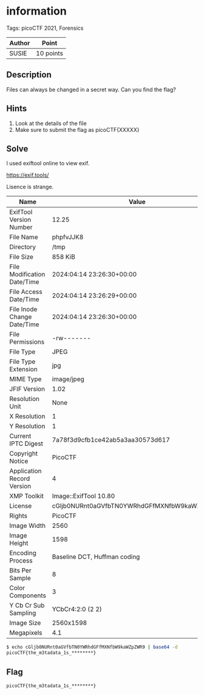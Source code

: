# information

Tags: picoCTF 2021, Forensics

| Author | Point    |
| ------ | -------- |
| SUSIE | 10 points |

## Description

Files can always be changed in a secret way. Can you find the flag?

## Hints

1. Look at the details of the file
2. Make sure to submit the flag as picoCTF{XXXXX}

## Solve

I used exiftool online to view exif.

https://exif.tools/

Lisence is strange.


| Name                           | Value                                         |
|--------------------------------|-----------------------------------------------|
| ExifTool Version Number        | 12.25                                         |
| File Name                      | phpfvJJK8                                     |
| Directory                      | /tmp                                          |
| File Size                      | 858 KiB                                       |
| File Modification Date/Time    | 2024:04:14 23:26:30+00:00                     |
| File Access Date/Time          | 2024:04:14 23:26:29+00:00                     |
| File Inode Change Date/Time    | 2024:04:14 23:26:30+00:00                     |
| File Permissions               | -rw-------                                    |
| File Type                      | JPEG                                          |
| File Type Extension            | jpg                                           |
| MIME Type                      | image/jpeg                                    |
| JFIF Version                   | 1.02                                          |
| Resolution Unit                | None                                          |
| X Resolution                   | 1                                             |
| Y Resolution                   | 1                                             |
| Current IPTC Digest            | 7a78f3d9cfb1ce42ab5a3aa30573d617               |
| Copyright Notice               | PicoCTF                                       |
| Application Record Version     | 4                                             |
| XMP Toolkit                    | Image::ExifTool 10.80                         |
| License                        | cGljb0NURnt0aGVfbTN0YWRhdGFfMXNfbW9kaWZpZWR9   |
| Rights                         | PicoCTF                                       |
| Image Width                    | 2560                                          |
| Image Height                   | 1598                                          |
| Encoding Process               | Baseline DCT, Huffman coding                  |
| Bits Per Sample                | 8                                             |
| Color Components               | 3                                             |
| Y Cb Cr Sub Sampling           | YCbCr4:2:0 (2 2)                              |
| Image Size                     | 2560x1598                                     |
| Megapixels                     | 4.1                                           |

```bash
$ echo cGljb0NURnt0aGVfbTN0YWRhdGFfMXNfbW9kaWZpZWR9 | base64 -d
picoCTF{the_m3tadata_1s_********}
```

## Flag

```
picoCTF{the_m3tadata_1s_********}
```